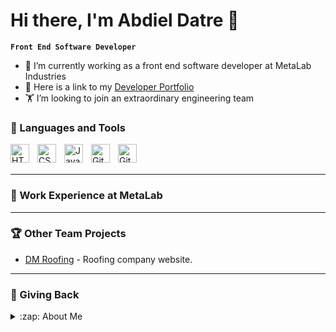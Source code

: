 # Hi there, I'm Abdiel Datre 👋 

**`Front End Software Developer`**

- 🚢 I’m currently working as a front end software developer at MetaLab Industries
- 🏅 Here is a link to my [Developer Portfolio](https://abdieldm-portfolio.netlify.app/)
- 🏋 I’m looking to join an extraordinary engineering team

### 🧰 Languages and Tools


<img align="left" alt="HTML" width="30px" style="padding-right:10px;" src="https://cdn.jsdelivr.net/gh/devicons/devicon/icons/html5/html5-plain.svg" />
<img align="left" alt="CSS" width="30px" style="padding-right:10px;" src="https://cdn.jsdelivr.net/gh/devicons/devicon/icons/css3/css3-plain.svg" />
<img align="left" alt="JavaScript" width="30px" style="padding-right:10px;" src="https://cdn.jsdelivr.net/gh/devicons/devicon/icons/javascript/javascript-plain.svg" />
<img align="left" alt="Git" width="30px" style="padding-right:10px;" src="https://cdn.jsdelivr.net/gh/devicons/devicon/icons/git/git-original.svg" />
<img align="left" alt="GitHub" width="30px" style="padding-right:10px;" src="https://user-images.githubusercontent.com/3369400/139447912-e0f43f33-6d9f-45f8-be46-2df5bbc91289.png"  />
<br />
<br />

---
### 🏅 Work Experience at MetaLab



---

### 🏆 Other Team Projects

<!-- LATEST-PROJECT-LIST:START -->
- [DM Roofing](https://dm-roofing.netlify.app/) - Roofing company website. 
<!-- LATEST-PROJECT-LIST:END -->

---

### 🌱 Giving Back



<details>
  <summary>:zap: About Me</summary>
  
<!--START_SECTION:activity-->
<br />
I am a creative, detail-oriented, software developer with a proven track record of creating front-end web applications. I am looking to bring my skills and experience to a tech company with global reach.

1. 💻 Experienced software developer with a focus on:
   - JavaScript
   - Tailwind
   - CSS
   - HTML

</details>
